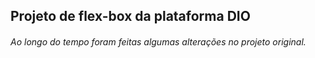 ## Projeto de flex-box da plataforma DIO

###### Ao longo do tempo foram feitas algumas alterações no projeto original.
